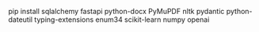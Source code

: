 pip install sqlalchemy fastapi python-docx PyMuPDF nltk pydantic python-dateutil typing-extensions enum34 scikit-learn numpy openai

